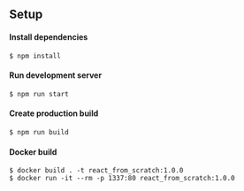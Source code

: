 ## Setup
#### Install dependencies
```
$ npm install
```

#### Run development server
```
$ npm run start
```

#### Create production build
```
$ npm run build
```

#### Docker build
```
$ docker build . -t react_from_scratch:1.0.0
$ docker run -it --rm -p 1337:80 react_from_scratch:1.0.0
```